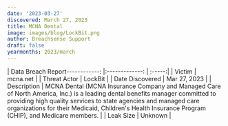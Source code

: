 ```yaml
---
date: '2023-03-27'
discovered: March 27, 2023
title: MCNA Dental
image: images/blog/LockBit.png
author: Breachsense Support
draft: false
yearmonths: 2023/march
---
```


| Data Breach Report------------:     |:-------------:    | :-----:|
| Victim      | mcna.net      | 
| Threat Actor      | LockBit      | 
| Date Discovered      | Mar 27, 2023      | 
| Description      | MCNA Dental (MCNA Insurance Company and Managed Care of North America, Inc.) is a leading dental benefits manager committed to providing high quality services to state agencies and managed care organizations for their Medicaid, Children's Health Insurance Program (CHIP), and Medicare members.      | 
| Leak Size      | Unknown      | 

